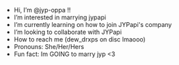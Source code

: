 - Hi, I’m @jyp-oppa !!
- I’m interested in marrying jypapi
- I’m currently learning on how to join JYPapi's company
- I’m looking to collaborate with JYPapi
- How to reach me (dew_drxps on disc lmaooo)
- Pronouns: She/Her/Hers
- Fun fact: Im GOING to marry jyp <3

<!---
jyp-oppa/jyp-oppa is a ✨ special ✨ repository because its `README.md` (this file) appears on your GitHub profile.
You can click the Preview link to take a look at your changes.
--->
